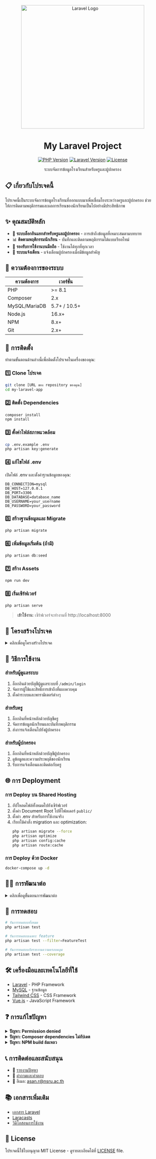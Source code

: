 <div align="center">
  <img src="https://raw.githubusercontent.com/laravel/art/master/logo-lockup/5%20SVG/2%20CMYK/1%20Full%20Color/laravel-logolockup-cmyk-red.svg" width="400" alt="Laravel Logo">
  
  # My Laravel Project
  
  [![PHP Version](https://img.shields.io/badge/PHP-8.1%2B-blue.svg)](https://www.php.net/)
  [![Laravel Version](https://img.shields.io/badge/Laravel-Latest-red.svg)](https://laravel.com)
  [![License](https://img.shields.io/badge/License-MIT-green.svg)](LICENSE)
  
  <p>ระบบจัดการข้อมูลโรงเรียนสำหรับครูและผู้ปกครอง</p>
</div>

## 📋 เกี่ยวกับโปรเจคนี้

โปรเจคนี้เป็นระบบจัดการข้อมูลโรงเรียนที่ออกแบบมาเพื่อเชื่อมโยงระหว่างครูและผู้ปกครอง ช่วยให้การติดตามพฤติกรรมและผลการเรียนของนักเรียนเป็นไปอย่างมีประสิทธิภาพ

## ✨ คุณสมบัติหลัก

- 🔐 **ระบบล็อกอินแยกสำหรับครูและผู้ปกครอง** - การเข้าถึงข้อมูลที่เหมาะสมตามบทบาท
- 📊 **ติดตามพฤติกรรมนักเรียน** - บันทึกและติดตามพฤติกรรมได้แบบเรียลไทม์
- 📱 **รองรับการใช้งานบนมือถือ** - ใช้งานได้ทุกที่ทุกเวลา
- 🔔 **ระบบแจ้งเตือน** - แจ้งเตือนผู้ปกครองเมื่อมีข้อมูลสำคัญ

## 🔧 ความต้องการของระบบ

| ความต้องการ | เวอร์ชั่น |
|------------|---------|
| PHP        | >= 8.1  |
| Composer   | 2.x     |
| MySQL/MariaDB | 5.7+ / 10.5+ |
| Node.js    | 16.x+   |
| NPM        | 8.x+    |
| Git        | 2.x+    |

## 🚀 การติดตั้ง

ทำตามขั้นตอนด้านล่างนี้เพื่อติดตั้งโปรเจคในเครื่องของคุณ:

### 1️⃣ Clone โปรเจค

```bash
git clone [URL ของ repository ของคุณ]
cd my-laravel-app
```

### 2️⃣ ติดตั้ง Dependencies

```bash
composer install
npm install
```

### 3️⃣ ตั้งค่าไฟล์สภาพแวดล้อม

```bash
cp .env.example .env
php artisan key:generate
```

### 4️⃣ แก้ไขไฟล์ .env

เปิดไฟล์ .env และตั้งค่าฐานข้อมูลของคุณ:

```
DB_CONNECTION=mysql
DB_HOST=127.0.0.1
DB_PORT=3306
DB_DATABASE=database_name
DB_USERNAME=your_username
DB_PASSWORD=your_password
```

### 5️⃣ สร้างฐานข้อมูลและ Migrate

```bash
php artisan migrate
```

### 6️⃣ เพิ่มข้อมูลเริ่มต้น (ถ้ามี)

```bash
php artisan db:seed
```

### 7️⃣ สร้าง Assets

```bash
npm run dev
```

### 8️⃣ เริ่มเซิร์ฟเวอร์

```bash
php artisan serve
```

> **เข้าใช้งาน:** เซิร์ฟเวอร์จะทำงานที่ http://localhost:8000

## 📂 โครงสร้างโปรเจค

<details>
<summary>คลิกเพื่อดูโครงสร้างโปรเจค</summary>

```
app/                # โค้ด PHP หลักของแอปพลิเคชัน
├── Console/        # คำสั่ง Artisan
├── Exceptions/     # Exception handlers
├── Http/           # Controllers, Middleware, Requests
├── Models/         # Eloquent Models
├── Providers/      # Service Providers
config/             # ไฟล์การตั้งค่าต่างๆ
database/           # Database migrations และ seeds
public/             # Document root ของเว็บไซต์
resources/          # Views, assets และภาษา
├── js/             # JavaScript files
├── css/            # CSS files
├── views/          # Blade templates
routes/             # ไฟล์ route ต่างๆ
storage/            # ไฟล์ที่อัปโหลด, logs, cache
tests/              # Test cases
vendor/             # Composer dependencies
```

</details>

## 📖 วิธีการใช้งาน

### สำหรับผู้ดูแลระบบ
1. ล็อกอินด้วยบัญชีผู้ดูแลระบบที่ `/admin/login`
2. จัดการผู้ใช้และสิทธิ์การเข้าถึงที่แผงควบคุม
3. ตั้งค่าระบบและพารามิเตอร์ต่างๆ

### สำหรับครู
1. ล็อกอินที่หน้าหลักด้วยบัญชีครู
2. จัดการข้อมูลนักเรียนและบันทึกพฤติกรรม
3. ส่งการแจ้งเตือนไปยังผู้ปกครอง

### สำหรับผู้ปกครอง
1. ล็อกอินที่หน้าหลักด้วยบัญชีผู้ปกครอง
2. ดูข้อมูลและความประพฤติของนักเรียน
3. รับการแจ้งเตือนและติดต่อกับครู

## 🌐 การ Deployment

### การ Deploy บน Shared Hosting
1. อัปโหลดไฟล์ทั้งหมดไปยังเซิร์ฟเวอร์
2. ตั้งค่า Document Root ไปที่โฟลเดอร์ `public/`
3. ตั้งค่า .env สำหรับการใช้งานจริง
4. เรียกใช้คำสั่ง migration และ optimization:
   ```bash
   php artisan migrate --force
   php artisan optimize
   php artisan config:cache
   php artisan route:cache
   ```

### การ Deploy ด้วย Docker
```bash
docker-compose up -d
```

## 👨‍💻 การพัฒนาต่อ

<details>
<summary>คลิกเพื่อดูขั้นตอนการพัฒนาต่อ</summary>

1. สร้าง branch ใหม่สำหรับ feature หรือการแก้ไข:
   ```bash
   git checkout -b feature/your-feature-name
   ```

2. ทำการเปลี่ยนแปลงและ commit:
   ```bash
   git commit -m "Add new feature or fix"
   ```

3. Push branch ไปยัง repository:
   ```bash
   git push origin feature/your-feature-name
   ```

4. สร้าง Pull Request บน GitHub

</details>

## 🧪 การทดสอบ

```bash
# รันการทดสอบทั้งหมด
php artisan test

# รันการทดสอบเฉพาะ feature
php artisan test --filter=FeatureTest

# รันการทดสอบกับรายงานความครอบคลุม
php artisan test --coverage
```

## 🛠️ เครื่องมือและเทคโนโลยีที่ใช้

- [Laravel](https://laravel.com) - PHP Framework
- [MySQL](https://www.mysql.com) - ฐานข้อมูล
- [Tailwind CSS](https://tailwindcss.com) - CSS Framework
- [Vue.js](https://vuejs.org) - JavaScript Framework

## ❓ การแก้ไขปัญหา

<details>
<summary><b>ปัญหา: Permission denied</b></summary>
<p>
แก้ไขโดยให้สิทธิ์กับโฟลเดอร์ storage และ bootstrap/cache:

```bash
chmod -R 775 storage bootstrap/cache
```
</p>
</details>

<details>
<summary><b>ปัญหา: Composer dependencies ไม่อัปเดต</b></summary>
<p>
ลองใช้คำสั่ง:

```bash
composer dump-autoload
```
</p>
</details>

<details>
<summary><b>ปัญหา: NPM build ล้มเหลว</b></summary>
<p>
ลองล้างแคชและติดตั้งใหม่:

```bash
npm cache clean --force
rm -rf node_modules package-lock.json
npm install
```
</p>
</details>

## 📞 การติดต่อและสนับสนุน

- 🐛 [รายงานปัญหา](https://github.com/your-username/my-gam-app/issues)
- 💬 [คำถามและคำตอบ](https://github.com/Backerss/my-gam-app/discussions)
- 📧 อีเมล: asan.r@nsru.ac.th

## 📚 เอกสารเพิ่มเติม

- [เอกสาร Laravel](https://laravel.com/docs)
- [Laracasts](https://laracasts.com)
- [วิดีโอสอนการใช้งาน](https://youtube.com/your-channel)

## 📄 License

โปรเจคนี้ใช้ใบอนุญาต MIT License - ดูรายละเอียดได้ที่ [LICENSE](LICENSE) file.

